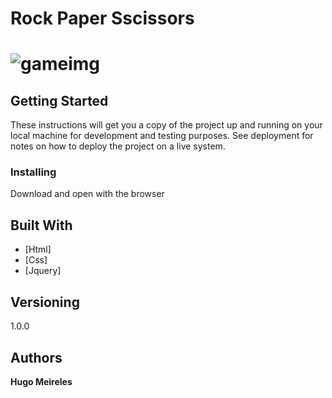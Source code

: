 
# Rock Paper Sscissors

# ![gameimg](https://upload.wikimedia.org/wikipedia/commons/thumb/6/67/Rock-paper-scissors.svg/300px-Rock-paper-scissors.svg.png)

## Getting Started

These instructions will get you a copy of the project up and running on your local machine for development and testing purposes. See deployment for notes on how to deploy the project on a live system.

### Installing

Download and open with the browser

## Built With

* [Html]
* [Css]
* [Jquery]


## Versioning

1.0.0

## Authors

**Hugo Meireles**

